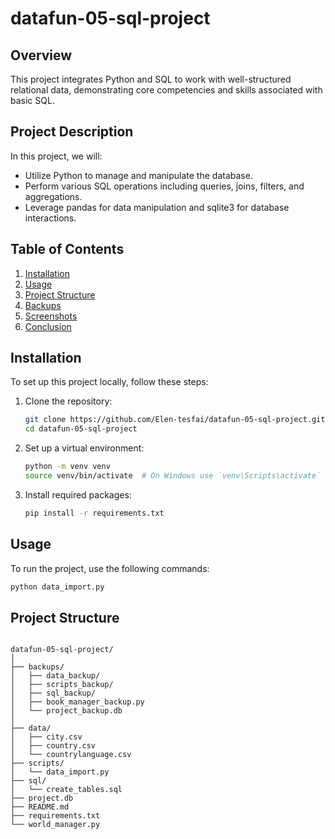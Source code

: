 # datafun-05-sql-project

## Overview
This project integrates Python and SQL to work with well-structured relational data, demonstrating core competencies and skills associated with basic SQL.

## Project Description
In this project, we will:
- Utilize Python to manage and manipulate the database.
- Perform various SQL operations including queries, joins, filters, and aggregations.
- Leverage pandas for data manipulation and sqlite3 for database interactions.

## Table of Contents
1. [Installation](#installation)
2. [Usage](#usage)
3. [Project Structure](#project-structure)
4. [Backups](#backups)
5. [Screenshots](#screenshots)
6. [Conclusion](#conclusion)

## Installation
To set up this project locally, follow these steps:

1. Clone the repository:
    ```bash
    git clone https://github.com/Elen-tesfai/datafun-05-sql-project.git
    cd datafun-05-sql-project
    ```
2. Set up a virtual environment:
    ```bash
    python -m venv venv
    source venv/bin/activate  # On Windows use `venv\Scripts\activate`
    ```
3. Install required packages:
    ```bash
    pip install -r requirements.txt
    ```

## Usage
To run the project, use the following commands:
```bash
python data_import.py
```
## Project Structure
```

datafun-05-sql-project/
│
├── backups/
│   ├── data_backup/
│   ├── scripts_backup/
│   ├── sql_backup/
│   ├── book_manager_backup.py
│   └── project_backup.db 
│
├── data/
│   ├── city.csv
│   ├── country.csv
│   └── countrylanguage.csv
├── scripts/
│   └── data_import.py 
├── sql/
│   └── create_tables.sql
├── project.db 
├── README.md
├── requirements.txt
└── world_manager.py